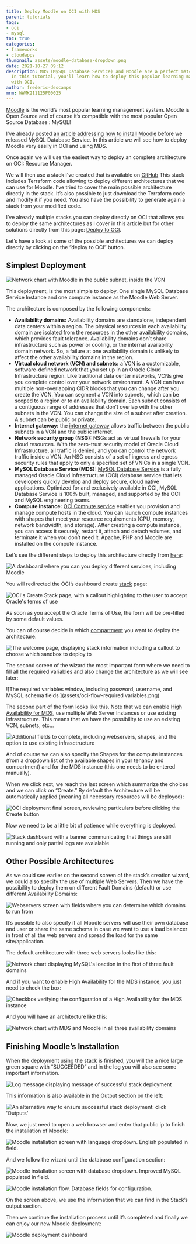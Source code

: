 ```yaml
---
title: Deploy Moodle on OCI with MDS
parent: tutorials
tags:
- oci
- mysql
toc: true
categories:
- frameworks
- cloudapps
thumbnail: assets/moodle-database-dropdown.png
date: 2021-10-27 09:12
description: MDS (MySQL Database Service) and Moodle are a perfect match for OCI.
  In this tutorial, you'll learn how to deploy this popular learning management system
  with OCI.
author: frederic-descamps
mrm: WWMK211125P00025
---
```


[Moodle](https://moodle.org/) is the world’s most popular learning management system. Moodle is Open Source and of course it’s compatible with the most popular Open Source Database : MySQL!

I've already posted [an article addressing how to install Moodle](https://lefred.be/content/using-oci-to-install-moodle-with-mysql-8-0/) before we released MySQL Database Service. In this article we will see how to deploy Moodle very easily in OCI and using MDS.

Once again we will use the easiest way to deploy an complete architecture on OCI: Resource Manager.

We will then use a stack I’ve created that is available on [GitHub](https://github.com/lefred/oci-moodle-mds) This stack includes Terraform code allowing to deploy different architectures that we can use for Moodle. I’ve tried to cover the main possible architecture directly in the stack. It’s also possible to just download the Terraform code and modify it if you need. You also have the possibility to generate again a stack from your modified code.

I’ve already multiple stacks you can deploy directly on OCI that allows you to deploy the same architectures as I cover in this article but for other solutions directly from this page: [Deploy to OCI](https://lefred.be/deploy-to-oci/).

Let’s have a look at some of the possible architectures we can deploy directly by clicking on the “deploy to OCI” button.

## Simplest Deployment

![Network chart with Moodle in the public subnet, inside the VCN](assets/OCI-avail-domain-1.png)

This deployment, is the most simple to deploy. One single MySQL Database Service Instance and one compute instance as the Moodle Web Server.

The architecture is composed by the following components:

* **Availability domains:** Availability domains are standalone, independent data centers within a region. The physical resources in each availability domain are isolated from the resources in the other availability domains, which provides fault tolerance. Availability domains don’t share infrastructure such as power or cooling, or the internal availability domain network. So, a failure at one availability domain is unlikely to affect the other availability domains in the region.
* **Virtual cloud network (VCN) and subnets:** a VCN is a customizable, software-defined network that you set up in an Oracle Cloud Infrastructure region. Like traditional data center networks, VCNs give you complete control over your network environment. A VCN can have multiple non-overlapping CIDR blocks that you can change after you create the VCN. You can segment a VCN into subnets, which can be scoped to a region or to an availability domain. Each subnet consists of a contiguous range of addresses that don’t overlap with the other subnets in the VCN. You can change the size of a subnet after creation. A subnet can be public or private.
* **Internet gateway:** the [internet gateway](https://docs.oracle.com/en-us/iaas/Content/Network/Tasks/managingIGs.htm) allows traffic between the public subnets in a VCN and the public internet.
* **Network security group (NSG):** NSGs act as virtual firewalls for your cloud resources. With the zero-trust security model of Oracle Cloud Infrastructure, all traffic is denied, and you can control the network traffic inside a VCN. An NSG consists of a set of ingress and egress security rules that apply to only a specified set of VNICs in a single VCN.
* **MySQL Database Service (MDS):** [MySQL Database Service](https://docs.oracle.com/en-us/iaas/mysql-database/index.html) is a fully managed Oracle Cloud Infrastructure (OCI) database service that lets developers quickly develop and deploy secure, cloud native applications. Optimized for and exclusively available in OCI, MySQL Database Service is 100% built, managed, and supported by the OCI and MySQL engineering teams.
* **Compute Instance:** [OCI Compute service](https://docs.oracle.com/en-us/iaas/Content/Compute/Concepts/computeoverview.htm) enables you provision and manage compute hosts in the cloud. You can launch compute instances with shapes that meet your resource requirements (CPU, memory, network bandwidth, and storage). After creating a compute instance, you can access it securely, restart it, attach and detach volumes, and terminate it when you don’t need it. Apache, PHP and Moodle are installed on the compute instance.

Let’s see the different steps to deploy this architecture directly from [here](https://lefred.be/deploy-to-oci/):

![A dashboard where you can you deploy different services, including Moodle](assets/deploy-to-oci-callout.png)

You will redirected the OCI’s dashboard create [stack](https://docs.oracle.com/en/cloud/paas/cloud-stack-manager/csmug/oracle-cloud-stack-manager.htm) page:

![OCI's Create Stack page, with a callout highlighting to the user to accept Oracle's terms of use](assets/oci-flow-create-stack-w-callout.png)

As soon as you accept the Oracle Terms of Use, the form will be pre-filled by some default values.

You can of course decide in which [compartment](https://docs.oracle.com/en-us/iaas/Content/Identity/Tasks/managingcompartments.htm) you want to deploy the architecture:

![The welcome page, displaying stack information including a callout to choose which sandbox to deploy to](assets/oci-flow-create-compartment-sandbox-highlight.png)

The second screen of the wizard the most important form where we need to fill all the required variables and also change the architecture as we will see later:

![The required variables window, including password, username, and MySQL schema fields ](assets/oci-flow-required variables.png)

The second part of the form looks like this. Note that we can enable [High Availability for MDS](https://blogs.oracle.com/mysql/mysql-database-service-with-high-availability), use multiple Web Server Instances or use existing infrastructure. This means that we have the possibility to use an existing VCN, subnets, etc… 

![Additional fields to complete, including webservers, shapes, and the option to use existing infrasctructure](assets/oci-flow-webservers-shapes-fields.png)

And of course we can also specify the Shapes for the compute instances (from a dropdown list of the available shapes in your tenancy and compartment) and for the MDS instance (this one needs to be entered manually).

When we click next, we reach the last screen which summarize the choices and we can click on “Create.” By default the Architecture will be automatically applied (meaning all necessary resources will be deployed):

![OCI deployment final screen, reviewing particulars before clicking the Create button](assets/oci-flow-review-step-create-callout.png)

Now we need to be a little bit of patience while everything is deployed.

![Stack dashboard with a banner communicating that things are still running and only partial logs are avaialable](assets/stack-with-banner-partial-logs.png)

## Other Possible Architectures

As we could see earlier on the second screen of the stack’s creation wizard, we could also specify the use of multiple Web Servers. Then we have the possibility to deploy them on different Fault Domains (default) or use different Availability Domains:

![Webservers screen with fields where you can determine which domains to run from](assets/oci-webservers-with-domain-fields.png)

It’s possible to also specify if all Moodle servers will use their own database and user or share the same schema in case we want to use a load balancer in front of all the web servers and spread the load for the same site/application.

The default architecture with three web servers looks like this:

![Network chart displaying MySQL's loaction in the first of three fault domains](assets/oci-moodle-mysql-in-fault-domains.png)

And if you want to enable High Availability for the MDS instance, you just need to check the box:

![Checkbox verifying the configuration of a High Availability for the MDS instance](assets/oci-high-availability-for-mds-toggle.png)

And you will have an architecture like this:

![Network chart with MDS and Moodle in all three availability domains](assets/oci-chart-moodle-mds-all-domains.png)

 ## Finishing Moodle’s Installation

When the deployment using the stack is finished, you will the a nice large green square with “SUCCEEDED” and in the log you will also see some important information.

![Log message displaying message of successful stack deployment](assets/oci-stack-deployment-success-log-msg.png)

This information is also available in the Output section on the left:

![An alternative way to ensure successful stack deployment: click 'Outputs'](assets/oci-stack-deployment-outputs-selected.png)

Now, we just need to open a web browser and enter that public ip to finish the installation of Moodle:

![Moodle installation screen with language dropdown. English populated in field.](assets/moodle-select-language.png)

And we follow the wizard until the database configuration section:

![Moodle installation screen with database dropdown. Improved MySQL populated in field.](assets/moodle-database-dropdown.png)

![Moodle installation flow. Database fields for configuration.](assets/moodle-database-settings.png)

On the screen above, we use the information that we can find in the Stack’s output section.

Then we continue the installation process until it’s completed and finally we can enjoy our new Moodle deployment:

![Moodle deployment dashboard](assets/moodle-deployment-dashboard.png)
